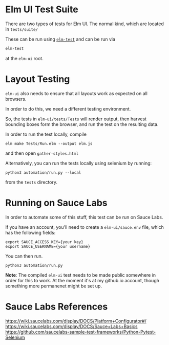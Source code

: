 # Elm UI Test Suite

There are two types of tests for Elm UI.  The normal kind, which are located in `tests/suite/`

These can be run using [`elm-test`](https://github.com/elm-explorations/test) and can be run via 

```bash
elm-test
```

at the `elm-ui` root.

# Layout Testing

`elm-ui` also needs to ensure that all layouts work as expected on all browsers.

In order to do this, we need a different testing environment.

So, the tests in `elm-ui/tests/Tests` will render output, then harvest bounding boxes form the browser, and run the test on the resulting data.

In order to run the test locally, compile

`elm make Tests/Run.elm --output elm.js`

and then open `gather-styles.html`

Alternatively, you can run the tests locally using selenium by running:

`python3 automation/run.py --local`

from the `tests` directory.


# Running on Sauce Labs

In order to automate some of this stuff, this test can be run on Sauce Labs.

If you have an account, you'll need to create a `elm-ui/sauce.env` file, which has the following fields:

```
export SAUCE_ACCESS_KEY={your key}
export SAUCE_USERNAME={your username}
```
You can then run.

`python3 automation/run.py`

**Note**: The compiled `elm-ui` test needs to be made public somewhere in order for this to work.  At the moment it's at my github.io account, though something more permanenet might be set up.


# Sauce Labs References

https://wiki.saucelabs.com/display/DOCS/Platform+Configurator#/
https://wiki.saucelabs.com/display/DOCS/Sauce+Labs+Basics
https://github.com/saucelabs-sample-test-frameworks/Python-Pytest-Selenium
